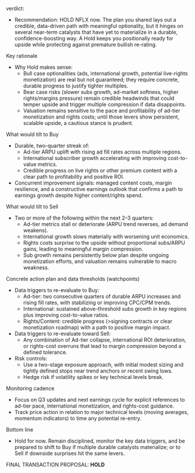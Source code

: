  verdict:
- Recommendation: HOLD NFLX now. The plan you shared lays out a credible, data-driven path with meaningful optionality, but it hinges on several near-term catalysts that have yet to materialize in a durable, confidence-boosting way. A Hold keeps you positionally ready for upside while protecting against premature bullish re-rating.

Key rationale
- Why Hold makes sense:
  - Bull case optionalities (ads, international growth, potential live-rights monetization) are real but not guaranteed; they require concrete, durable progress to justify tighter multiples.
  - Bear case risks (slower subs growth, ad-market softness, higher rights/margins pressure) remain credible headwinds that could temper upside and trigger multiple compression if data disappoints.
  - Valuation remains sensitive to the pace and profitability of ad-tier monetization and rights costs; until those levers show persistent, scalable upside, a cautious stance is prudent.

What would tilt to Buy
- Durable, two-quarter streak of:
  - Ad-tier ARPU uplift with rising ad fill rates across multiple regions.
  - International subscriber growth accelerating with improving cost-to-value metrics.
  - Credible progress on live rights or other premium content with a clear path to profitability and positive ROI.
- Concurrent improvement signals: managed content costs, margin resilience, and a constructive earnings outlook that confirms a path to earnings growth despite higher content/rights spend.

What would tilt to Sell
- Two or more of the following within the next 2–3 quarters:
  - Ad-tier metrics stall or deteriorate (ARPU trend reverses, ad demand weakens).
  - International growth slows materially with worsening unit economics.
  - Rights costs surprise to the upside without proportional subs/ARPU gains, leading to meaningful margin compression.
  - Sub growth remains persistently below plan despite ongoing monetization efforts, and valuation remains vulnerable to macro weakness.

Concrete action plan and data thresholds (watchpoints)
- Data triggers to re-evaluate to Buy:
  - Ad-tier: two consecutive quarters of durable ARPU increases and rising fill rates, with stabilizing or improving CPC/CPM trends.
  - International: sustained above-threshold subs growth in key regions plus improving cost-to-value ratios.
  - Rights/Content: credible progress (>signing contracts or clear monetization roadmap) with a path to positive margin impact.
- Data triggers to re-evaluate toward Sell:
  - Any combination of Ad-tier collapse, international ROI deterioration, or rights-cost overruns that lead to margin compression beyond a defined tolerance.
- Risk controls:
  - Use a two-stage exposure approach, with initial modest sizing and tightly defined stops near trend anchors or recent swing lows.
  - Hedge risk if volatility spikes or key technical levels break.

Monitoring cadence
- Focus on Q3 updates and next earnings cycle for explicit references to ad-tier pace, international monetization, and rights-cost guidance.
- Track price action in relation to major technical levels (moving averages, momentum indicators) to time any potential re-entry.

Bottom line
- Hold for now. Remain disciplined, monitor the key data triggers, and be prepared to shift to Buy if multiple durable catalysts materialize; or to Sell if downside surprises hit the same levers.

FINAL TRANSACTION PROPOSAL: **HOLD**